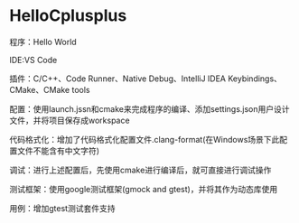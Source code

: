 # HelloCplusplus

程序：Hello World

IDE:VS Code

插件：C/C++、Code Runner、Native Debug、IntelliJ IDEA Keybindings、CMake、CMake tools

配置：使用launch.jssn和cmake来完成程序的编译、添加settings.json用户设计文件，并将项目保存成workspace

代码格式化：增加了代码格式化配置文件.clang-format(在Windows场景下此配置文件不能含有中文字符)

调试：进行上述配置后，先使用cmake进行编译后，就可直接进行调试操作

测试框架：使用google测试框架(gmock and gtest)，并将其作为动态库使用

用例：增加gtest测试套件支持

